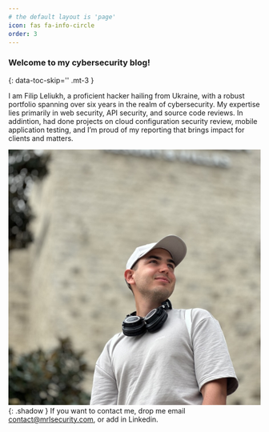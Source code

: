 ```yaml
---
# the default layout is 'page'
icon: fas fa-info-circle
order: 3
---
```




### Welcome to my cybersecurity blog!
{: data-toc-skip='' .mt-3 } 

I am Filip Leliukh, a proficient hacker hailing from Ukraine, with a robust portfolio spanning over six years in the realm of cybersecurity. My expertise lies primarily in web security, API security, and source code reviews. In addintion, had done projects on cloud configuration security review, mobile application testing, and I’m proud of my reporting that brings impact for clients and matters.

![Me](assets/img/about-photo.jpg){: .shadow }
If you want to contact me, drop me email [contact@mrlsecurity.com](mailto:contact@mrlsecurity.com), or add in Linkedin.

